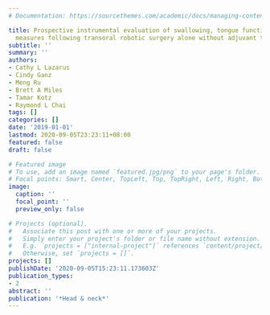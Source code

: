 ```yaml
---
# Documentation: https://sourcethemes.com/academic/docs/managing-content/

title: Prospective instrumental evaluation of swallowing, tongue function, and QOL
  measures following transoral robotic surgery alone without adjuvant therapy
subtitle: ''
summary: ''
authors:
- Cathy L Lazarus
- Cindy Ganz
- Meng Ru
- Brett A Miles
- Tamar Kotz
- Raymond L Chai
tags: []
categories: []
date: '2019-01-01'
lastmod: 2020-09-05T23:23:11+08:00
featured: false
draft: false

# Featured image
# To use, add an image named `featured.jpg/png` to your page's folder.
# Focal points: Smart, Center, TopLeft, Top, TopRight, Left, Right, BottomLeft, Bottom, BottomRight.
image:
  caption: ''
  focal_point: ''
  preview_only: false

# Projects (optional).
#   Associate this post with one or more of your projects.
#   Simply enter your project's folder or file name without extension.
#   E.g. `projects = ["internal-project"]` references `content/project/deep-learning/index.md`.
#   Otherwise, set `projects = []`.
projects: []
publishDate: '2020-09-05T15:23:11.173603Z'
publication_types:
- 2
abstract: ''
publication: '*Head & neck*'
---
```

